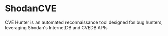 # ShodanCVE
CVE Hunter is an automated reconnaissance tool designed for bug hunters, leveraging Shodan's InternetDB and CVEDB APIs
